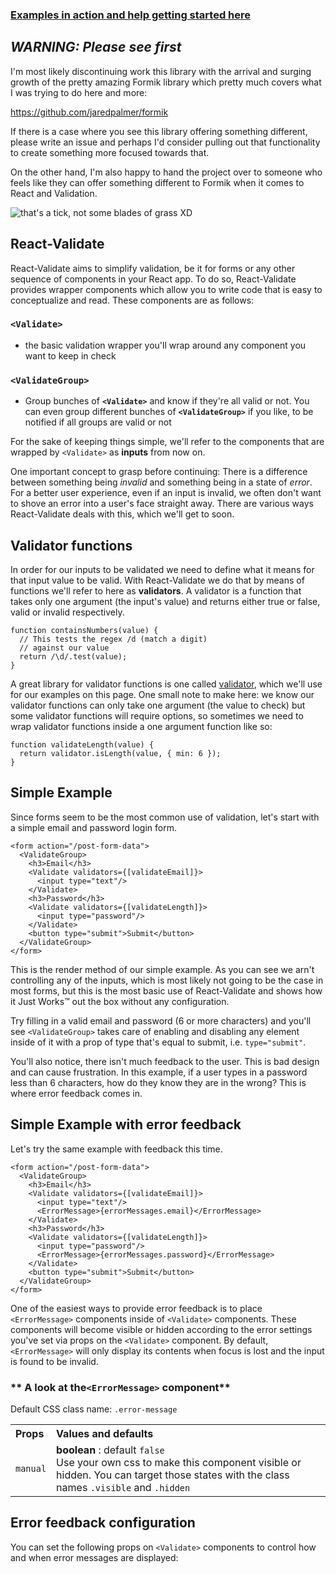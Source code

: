 ### [Examples in action and help getting started here](https://lostpebble.github.io/react-validate/)

***WARNING: Please see first***
---

I'm most likely discontinuing work this library with the arrival and surging growth of the pretty amazing Formik library which pretty much covers what I was trying to do here and more:

https://github.com/jaredpalmer/formik

If there is a case where you see this library offering something different, please write an issue and perhaps I'd consider pulling out that functionality to create something more focused towards that.

On the other hand, I'm also happy to hand the project over to someone who feels like they can offer something different to Formik when it comes to React and Validation.

![that's a tick, not some blades of grass XD](https://raw.github.com/lostpebble/react-validate/master/gh-pages/logo_small.png?raw=true "Koa MobX React Goodness")

React-Validate
-------------

React-Validate aims to simplify validation, be it for forms or any other sequence of components in your React app. To do so, React-Validate provides wrapper components which allow you to write code that is easy to conceptualize and read. These components are as follows:

### **`<Validate>`**
- the basic validation wrapper you'll wrap around any component you want to keep in check

### **`<ValidateGroup>`**
- Group bunches of **`<Validate>`** and know if they're all valid or not. You can even group different bunches of **`<ValidateGroup>`** if you like, to be notified if all groups are valid or not

For the sake of keeping things simple, we'll refer to the components that are wrapped by `<Validate>` as **inputs** from now on.

One important concept to grasp before continuing:
There is a difference between something being _invalid_ and something being in a state of _error_.
For a better user experience, even if an input is invalid, we often don't want to shove an error into a user's face straight away.
There are various ways React-Validate deals with this, which we'll get to soon.

Validator functions
-------------

In order for our inputs to be validated we need to define what it means for that input value to be valid.
With React-Validate we do that by means of functions we'll refer to here as **validators**. A validator is a function that
takes only one argument (the input's value) and returns either true or false, valid or invalid respectively.

```
function containsNumbers(value) {
  // This tests the regex /d (match a digit)
  // against our value
  return /\d/.test(value);
}
```

A great library for validator functions is one called [validator](https://github.com/chriso/validator.js),
which we'll use for our examples on this page. One small note to make here: we know our validator functions
can only take one argument (the value to check) but some validator functions will require options,
so sometimes we need to wrap validator functions inside a one argument function like so:

```
function validateLength(value) {
  return validator.isLength(value, { min: 6 });
}
```

Simple Example
-------------

Since forms seem to be the most common use of validation, let's start with a simple email and password login form.

```
<form action="/post-form-data">
  <ValidateGroup>
    <h3>Email</h3>
    <Validate validators={[validateEmail]}>
      <input type="text"/>
    </Validate>
    <h3>Password</h3>
    <Validate validators={[validateLength]}>
      <input type="password"/>
    </Validate>
    <button type="submit">Submit</button>
  </ValidateGroup>
</form>
```
This is the render method of our simple example.
As you can see we arn't controlling any of the inputs, which is most likely not going to be the case in most forms,
but this is the most basic use of React-Validate and shows how it Just Works™ out the box without any configuration.

Try filling in a valid email and password (6 or more characters) and you'll see `<ValidateGroup>` takes care of enabling and disabling any
element inside of it with a prop of type that's equal to submit, i.e. `type="submit"`.

You'll also notice, there isn't much feedback to the user. This is bad design and can cause frustration. In this example,
if a user types in a password less than 6 characters, how do they know they are in the wrong? This is where error feedback
comes in.

Simple Example with error feedback
-------------

Let's  try the same example with feedback this time.

```
<form action="/post-form-data">
  <ValidateGroup>
    <h3>Email</h3>
    <Validate validators={[validateEmail]}>
      <input type="text"/>
      <ErrorMessage>{errorMessages.email}</ErrorMessage>
    </Validate>
    <h3>Password</h3>
    <Validate validators={[validateLength]}>
      <input type="password"/>
      <ErrorMessage>{errorMessages.password}</ErrorMessage>
    </Validate>
    <button type="submit">Submit</button>
  </ValidateGroup>
</form>
```
One of the easiest ways to provide error feedback is to place `<ErrorMessage>` components inside of `<Validate>` components.
These components will become visible or hidden according to the error settings you've set via props on the `<Validate>` component. By default,
`<ErrorMessage>` will only display its contents when focus is lost and the input is found to be invalid.

### ** A look at the`<ErrorMessage>` component**

Default CSS class name: `.error-message`

<table>
  <tbody>
  <tr>
    <th align="left">Props</th>
    <th align="left">Values and defaults</th>
  </tr>
  <tr>
      <td><code>manual</code></td>
      <td align="left"><strong>boolean</strong> : default <code>false</code><br/>Use your own css to make this component visible or hidden. You can target those states with the class names <code>.visible</code> and <code>.hidden</code></td>
    </tr>
  </tbody>
</table>

Error feedback configuration
-----------

You can set the following props on `<Validate>` components to control how and when error messages are displayed:

